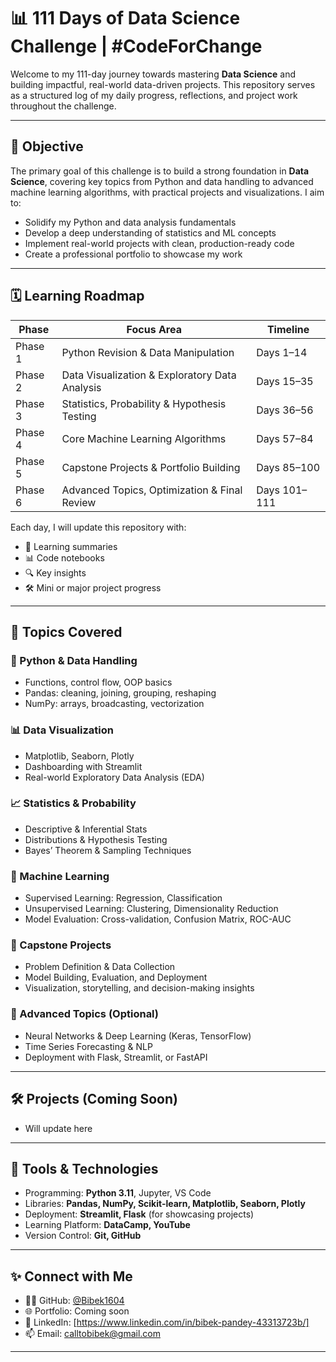 # 📊 111 Days of Data Science Challenge | #CodeForChange

Welcome to my 111-day journey towards mastering **Data Science** and building impactful, real-world data-driven projects. This repository serves as a structured log of my daily progress, reflections, and project work throughout the challenge.

---

## 🎯 Objective

The primary goal of this challenge is to build a strong foundation in **Data Science**, covering key topics from Python and data handling to advanced machine learning algorithms, with practical projects and visualizations. I aim to:

- Solidify my Python and data analysis fundamentals
- Develop a deep understanding of statistics and ML concepts
- Implement real-world projects with clean, production-ready code
- Create a professional portfolio to showcase my work

---

## 🗓️ Learning Roadmap

| Phase | Focus Area                                      | Timeline        |
|-------|--------------------------------------------------|-----------------|
| Phase 1  | Python Revision & Data Manipulation               | Days 1–14        |
| Phase 2  | Data Visualization & Exploratory Data Analysis    | Days 15–35       |
| Phase 3  | Statistics, Probability & Hypothesis Testing      | Days 36–56       |
| Phase 4  | Core Machine Learning Algorithms                  | Days 57–84       |
| Phase 5  | Capstone Projects & Portfolio Building            | Days 85–100      |
| Phase 6  | Advanced Topics, Optimization & Final Review      | Days 101–111     |

Each day, I will update this repository with:

- 📄 Learning summaries
- 📊 Code notebooks
- 🔍 Key insights
- 🛠️ Mini or major project progress

---

## 🧠 Topics Covered

### 🐍 Python & Data Handling

- Functions, control flow, OOP basics
- Pandas: cleaning, joining, grouping, reshaping
- NumPy: arrays, broadcasting, vectorization

### 📊 Data Visualization

- Matplotlib, Seaborn, Plotly
- Dashboarding with Streamlit
- Real-world Exploratory Data Analysis (EDA)

### 📈 Statistics & Probability

- Descriptive & Inferential Stats
- Distributions & Hypothesis Testing
- Bayes’ Theorem & Sampling Techniques
     
### 🤖 Machine Learning

- Supervised Learning: Regression, Classification
- Unsupervised Learning: Clustering, Dimensionality Reduction
- Model Evaluation: Cross-validation, Confusion Matrix, ROC-AUC

### 💼 Capstone Projects

- Problem Definition & Data Collection
- Model Building, Evaluation, and Deployment
- Visualization, storytelling, and decision-making insights

### 🧪 Advanced Topics (Optional)

- Neural Networks & Deep Learning (Keras, TensorFlow)
- Time Series Forecasting & NLP
- Deployment with Flask, Streamlit, or FastAPI

---

## 🛠️ Projects (Coming Soon)


 - Will update here 


---

## 📌 Tools & Technologies

- Programming: **Python 3.11**, Jupyter, VS Code
- Libraries: **Pandas, NumPy, Scikit-learn, Matplotlib, Seaborn, Plotly**
- Deployment: **Streamlit, Flask** (for showcasing projects)
- Learning Platform: **DataCamp, YouTube**
- Version Control: **Git, GitHub**

---

## ✨ Connect with Me

- 🧑‍💻 GitHub: [@Bibek1604](https://github.com/Bibek1604)
- 🌐 Portfolio: Coming soon
- 💼 LinkedIn: [https://www.linkedin.com/in/bibek-pandey-43313723b/]
- 📫 Email: calltobibek@gmail.com

---

